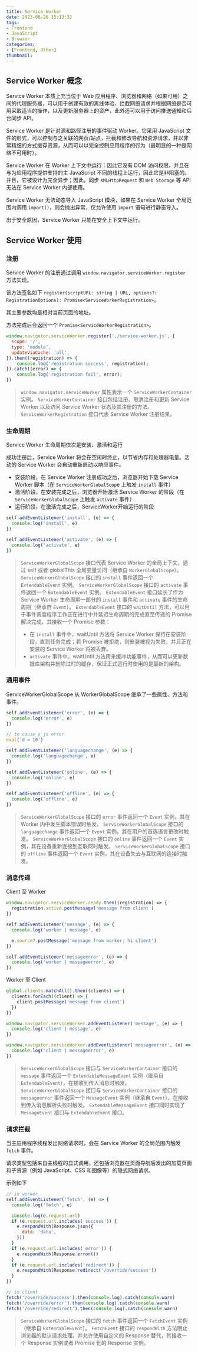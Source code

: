 ```yaml
---
title: Service Worker
date: 2023-08-26 15:13:32
tags:
- Frontend
- JavaScript
- Browser
categories:
- [Frontend, Other]
thumbnail:
---
```


## Service Worker 概念

Service Worker 本质上充当位于 Web 应用程序、浏览器和网络（如果可用）之间的代理服务器，可以用于创建有效的离线体验、拦截网络请求并根据网络是否可用采取适当的操作，以及更新服务器上的资产，此外还可以用于访问推送通知和后台同步 API。

Service Worker 是针对源和路径注册的事件驱动 Worker。它采用 JavaScript 文件的形式，可以控制与之关联的网页/站点，拦截和修改导航和资源请求，并以非常精细的方式缓存资源，从而可以以完全控制应用程序的行为（最明显的一种是网络不可用时）。

Service Worker 在 Worker 上下文中运行：因此它没有 DOM 访问权限，并且在与为应用程序提供支持的主 JavaScript 不同的线程上运行，因此它是非阻塞的。并且，它被设计为完全异步；因此，同步 `XMLHttpRequest` 和 `Web Storage` 等 API 无法在 Service Worker 内部使用。

Service Worker 无法动态导入 JavaScript 模块，如果在 Service Worker 全局范围内调用 `import()`，则会抛出异常，仅允许使用 `import` 语句进行静态导入。

出于安全原因，Service Worker 只能在安全上下文中运行。

## Service Worker 使用

### 注册

Service Worker 的注册通过调用 `window.navigator.serviceWorker.register` 方法实现。

该方法签名如下 `register(scriptURL: string | URL, options?: RegistrationOptions): Promise<ServiceWorkerRegistration>`。

其主要参数均是相对当前页面的地址。

方法完成后会返回一个 `Promise<ServiceWorkerRegistration>`。

```js
window.navigator.serviceWorker.register('./service-worker.js', {
  scope: '/',
  type: 'module',
  updateViaCache: 'all',
}).then((registration) => {
    console.log('registration success', registration);
}).catch((error) => {
    console.log('registration fail', error);
})
```

> `window.navigator.serviceWorker` 属性表示一个 `ServiceWorkerContainer` 实例。
> `ServiceWorkerContainer` 接口包括注册、取消注册和更新 Service Worker 以及访问 Service Worker 状态及其注册的方法。
> `ServiceWorkerRegistration` 接口代表 Service Worker 注册结果。

### 生命周期

Service Worker 生命周期依次是安装、激活和运行

成功注册后，Service Worker 将会在空闲时终止，以节省内存和处理器电量。活动的 Service Worker 会自动重新启动以响应事件。

* 安装阶段，在 Service Worker 注册成功之后，浏览器开始下载 Service Worker 脚本（在 `ServiceWorkerGlobalScop`e 上触发 `install` 事件）
* 激活阶段，在安装完成之后，浏览器开始激活 Service Worker 的阶段（在 `ServiceWorkerGlobalScope` 上触发 `activate` 事件）
* 运行阶段，在激活完成之后，ServiceWorker开始运行的阶段

```js
self.addEventListener('install', (e) => {
  console.log('install', e)
})

self.addEventListener('activate', (e) => {
  console.log('activate', e)
})
```

> `ServiceWorkerGlobalScope` 接口代表 Service Worker 的全局上下文，通过 self 或者 globalThis 全局变量访问（继承自 `WorkerGlobalScope`）。
> `ServiceWorkerGlobalScope` 接口的 `install` 事件返回一个 `ExtendableEvent` 实例。
> `ServiceWorkerGlobalScope` 接口的 `activate` 事件返回一个 `ExtendableEvent` 实例。
> `ExtendableEvent` 接口延长了作为 Service Worker 生命周期一部分的 `install` 事件和 `activate` 事件的生命周期（继承自 `Event`）。
> `ExtendableEvent` 接口的 `waitUntil` 方法，可以用于事件调度程序工作正在进行中并延迟生命周期的完成直至传递的 Promise 解决完成，其接收一个 Promise 参数：
>
> * 在 `install` 事件中，waitUntil 方法将 Service Worker 保持在安装阶段，直到任务完成；若 Promise 被拒绝，则安装被视为失败，并且正在安装的 Service Worker 将被丢弃。
> * `activate` 事件中，waitUntil 方法用来缓冲功能事件，从而可以更新数据库架构并删除过时的缓存，保证正式运行时使用的是最新的架构。

### 通用事件

ServiceWorkerGlobalScope 从 WorkerGlobalScope 继承了一些属性、方法和事件。

```js
self.addEventListener('error', (e) => {
  console.log('error', e)
})

// to cause a js error
eval('d = 10')

self.addEventListener('languagechange', (e) => {
  console.log('languagechange', e)
})

self.addEventListener('online', (e) => {
  console.log('online', e)
})

self.addEventListener('offline', (e) => {
  console.log('offline', e)
})
```

> `ServiceWorkerGlobalScope` 接口的 `error` 事件返回一个 `Event` 实例，其在 Worker 内中发生脚本错误时触发。
> `ServiceWorkerGlobalScope` 接口的 `languagechange` 事件返回一个 `Event` 实例，其在用户的首选语言更改时触发。
> `ServiceWorkerGlobalScope` 接口的 `online` 事件返回一个 `Event` 实例，其在设备重新连接到互联网时触发。
> `ServiceWorkerGlobalScope` 接口的 `offline` 事件返回一个 `Event` 实例，其在设备失去与互联网的连接时触发。

### 消息传递

Client 至 Worker

```js
window.navigator.serviceWorker.ready.then((registration) => {
  registration.active.postMessage('message from client')
})

self.addEventListener('message', (e) => {
  console.log('worker | message', e)

  e.source?.postMessage('message from worker: hi client')
})

self.addEventListener('messageerror', (e) => {
  console.log('worker | messageerror', e)
})
```

Worker 至 Client

```js
global.clients.matchAll().then((clients) => {
  clients.forEach((client) => {
    client.postMessage('message from client')
  })
})

window.navigator.serviceWorker.addEventListener('message', (e) => {
  console.log('client | message', e)
})

window.navigator.serviceWorker.addEventListener('messageerror', (e) => {
  console.log('client | messageerror', e)
})
```

> `ServiceWorkerGlobalScope` 接口与 `ServiceWorkerContainer` 接口的 `message` 事件返回一个 `ExtendableMessageEvent` 实例（继承自 `ExtendableEvent`），在接收到传入消息时触发。
> `ServiceWorkerGlobalScope` 接口与 `ServiceWorkerContainer` 接口的 `messageerror` 事件返回一个 `MessageEvent` 实例（继承自 `Event`），在接收到传入消息解析失败时触发。
> `ExtendableMessageEvent` 接口同时实现了 `MessageEvent` 接口与 `ExtendableEvent` 接口。

### 请求拦截

当主应用程序线程发出网络请求时，会在 Service Worker 的全局范围内触发 `fetch` 事件。

请求类型包括来自主线程的显式调用，还包括浏览器在页面导航后发出的加载页面和子资源（例如 JavaScript、CSS 和图像等）的隐式网络请求。

示例如下

```js
// in worker
self.addEventListener('fetch', (e) => {
  console.log('fetch', e)

  console.log(e.request.url)
  if (e.request.url.includes('success')) {
    e.respondWith(Response.json({
      data: 'data',
    }))
  }
  if (e.request.url.includes('error')) {
    e.respondWith(Response.error())
  }
  if (e.request.url.includes('redirect')) {
    e.respondWith(Response.redirect('/override/success'))
  }
})

// in client
fetch('/override/success').then(console.log).catch(console.warn)
fetch('/override/error').then(console.log).catch(console.warn)
fetch('/override/redirect').then(console.log).catch(console.warn)
```

> `ServiceWorkerGlobalScope` 接口的 `fetch` 事件返回一个 `FetchEvent` 实例（继承自 `ExtendableEvent`）。
> `FetchEvent` 接口的 `respondWith` 方法阻止浏览器的默认请求处理，并允许使用自定义的 Response 替代，其接收一个 Response 实例或者 Promise 化的 Response 实例。

